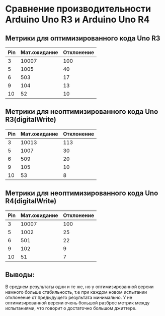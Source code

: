 # Сравнение производительности Arduino Uno R3 и Arduino Uno R4
## Метрики для оптимизированного кода Uno R3
| Pin | Мат.ожидание | Отклонение |
|-----|--------------|------------|
| 3   | 10007        | 100        |
| 5   | 1005         | 40         |
| 6   | 503          | 17         |
| 9   | 104          | 13         |
| 10  | 52           | 10         |


## Метрики для неоптимизированного кода Uno R3(digitalWrite)
| Pin | Мат.ожидание | Отклонение |
|-----|--------------|------------|
| 3   | 10013        | 113        |
| 5   | 1007         | 30         |
| 6   | 509          | 20         |
| 9   | 105          | 10         |
| 10  | 53           | 8          |


## Метрики для неоптимизированного кода Uno R4(digitalWrite)
| Pin | Мат.ожидание | Отклонение |
|-----|--------------|------------|
| 3   | 10007        | 100        |
| 5   | 1002         | 25         |
| 6   | 501          | 22         |
| 9   | 102          | 9          |
| 10  | 51           | 7          |

## Выводы:
В среднем результаты одни и те же, но у оптимизированной версии намного больше стабильность, т.е при каждом новом испытании отклонение от предыдущего результата минимально. У не оптимизированной версии очень большой разброс метрик между испытаниями, что говорит о достаточно большом джиттере.

